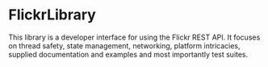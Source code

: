 # FlickrLibrary

This library is a developer interface for using the Flickr REST API. It focuses on thread safety, 
state management, networking, platform intricacies, supplied documentation and examples and most importantly test suites.

